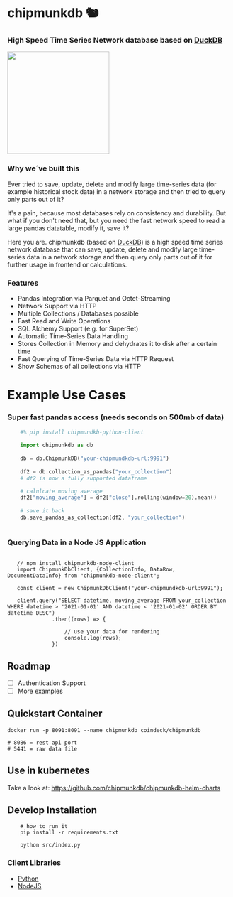 # chipmunkdb :chipmunk:
### High Speed Time Series Network database based on <a href="https://github.com/duckdb/duckdb">DuckDB</a>

<img width=230 src="https://media.giphy.com/media/QZ4WIYqMHBgQw/giphy.gif" />

### Why we´ve built this

Ever tried to save, update, delete and modify large time-series data (for example historical stock data) in a network storage and then tried to query only parts out of it? 

It's a pain, because most databases rely on consistency and durability. But what if you don't need that, but you need the fast network speed to read a large pandas datatable, modify it, save it? 

Here you are. chipmunkdb (based on <a href="https://github.com/duckdb/duckdb">DuckDB</a>) is a high speed time series network database that can save, update, delete and modify large time-series data in a network storage and then query only parts out of it for further usage in frontend or calculations.

### Features

- Pandas Integration via Parquet and Octet-Streaming
- Network Support via HTTP
- Multiple Collections / Databases possible
- Fast Read and Write Operations
- SQL Alchemy Support (e.g. for SuperSet)
- Automatic Time-Series Data Handling
- Stores Collection in Memory and dehydrates it to disk after a certain time
- Fast Querying of Time-Series Data via HTTP Request
- Show Schemas of all collections via HTTP

# Example Use Cases

### Super fast pandas access (needs seconds on 500mb of data)
```python
    #% pip install chipmundkb-python-client
    
    import chipmunkdb as db
    
    db = db.ChipmunkDB("your-chipmundkdb-url:9991")
    
    df2 = db.collection_as_pandas("your_collection")
    # df2 is now a fully supported dataframe

    # calulcate moving average
    df2["moving_average"] = df2["close"].rolling(window=20).mean()
    
    # save it back
    db.save_pandas_as_collection(df2, "your_collection")
    
```

### Querying Data in a Node JS Application
```node

   // npm install chipmunkdb-node-client
   import ChipmunkDbClient, {CollectionInfo, DataRow, DocumentDataInfo} from "chipmunkdb-node-client";
   
   const client = new ChipmunkDbClient("your-chipmundkdb-url:9991");
    
   client.query("SELECT datetime, moving_average FROM your_collection WHERE datetime > '2021-01-01' AND datetime < '2021-01-02' ORDER BY datetime DESC")
              .then((rows) => { 
              
                  // use your data for rendering
                  console.log(rows);
              })
```

## Roadmap

- [ ] Authentication Support
- [ ] More examples

## Quickstart Container

```docker
docker run -p 8091:8091 --name chipmunkdb coindeck/chipmunkdb

# 8086 = rest api port
# 5441 = raw data file

```

## Use in kubernetes

Take a look at: https://github.com/chipmunkdb/chipmunkdb-helm-charts

## Develop Installation
```shell
    # how to run it 
    pip install -r requirements.txt
    
    python src/index.py
```


### Client Libraries

- [Python](https://github.com/chipmunkdb/chipmunkdb-python-client)
- [NodeJS](https://www.npmjs.com/package/chipmunkdb-node-client)




